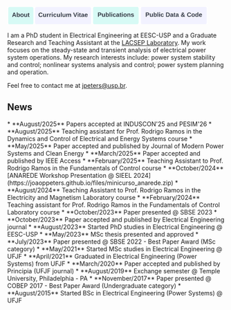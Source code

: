 <a href="https://joaoppeters.github.io/about/"><img src="/images/about_button.png" alt="drawing" height="40"/></a><a href="https://joaoppeters.github.io/cv/"><img src="/images/cv_button.png" alt="drawing" height="40"/></a><a href="https://joaoppeters.github.io/pubs/"><img src="/images/pub_button.png" alt="drawing" height="40"/></a><a href="https://joaoppeters.github.io/code/"><img src="/images/code_button.png" alt="drawing" height="40"/></a>

I am a PhD student in Electrical Engineering at EESC-USP and a Graduate Research and Teaching Assistant at the [LACSEP Laboratory](https://lacsep.github.io). My work focuses on the steady-state and transient analysis of electrical power system operations. My research interests include: power system stability and control; nonlinear systems analysis and control; power system planning and operation.

Feel free to contact me at [jpeters@usp.br](mailto:jpeters@usp.br).

<h2>News</h2>
* **August/2025** Papers accepted at INDUSCON'25 and PESIM'26
* **August/2025** Teaching assistant for Prof. Rodrigo Ramos in the Dynamics and Control of Electrical and Energy Systems course
* **May/2025** Paper accepted and published by Journal of Modern Power Systems and Clean Energy
* **March/2025** Paper accepted and published by IEEE Access
* **February/2025** Teaching Assistant to Prof. Rodrigo Ramos in the Fundamentals of Control course
* **October/2024** [ANAREDE Workshop Presentation @ SIEEL 2024](https://joaoppeters.github.io/files/minicurso_anarede.zip)
* **August/2024** Teaching Assistant to Prof. Rodrigo Ramos in the Electricity and Magnetism Laboratory course
* **February/2024** Teaching assistant for Prof. Rodrigo Ramos in the Fundamentals of Control Laboratory course
* **October/2023** Paper presented @ SBSE 2023
* **October/2023** Paper accepted and published by Electrical Engineering journal
* **August/2023** Started PhD studies in Electrical Engineering @ EESC-USP
* **May/2023** MSc thesis presented and approved
* **July/2023** Paper presented @ SBSE 2022 - Best Paper Award (MSc category)
* **May/2021** Started MSc studies in Electrical Engineering @ UFJF
* **April/2021** Graduated in Electrical Engineering (Power Systems) from UFJF
* **March/2020** Paper accepted and published by Principia (UFJF journal)
* **August/2019** Exchange semester @ Temple University, Philadelphia - PA
* **November/2017** Paper presented @ COBEP 2017 - Best Paper Award (Undergraduate category)
* **August/2015** Started BSc in Electrical Engineering (Power Systems) @ UFJF